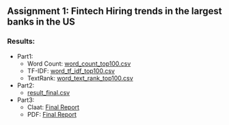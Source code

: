 ## Assignment 1: Fintech Hiring trends in the largest banks in the US
### Results:
* Part1:
  * Word Count: [word_count_top100.csv](https://github.com/kinyang007/INFO_6105/blob/master/Assignments/Assignment1/Part1/csv/word_count_top100.csv)
  * TF-IDF: [word_tf_idf_top100.csv](https://github.com/kinyang007/INFO_6105/blob/master/Assignments/Assignment1/Part1/csv/word_tf_idf_top100.csv)
  * TextRank: [word_text_rank_top100.csv](https://github.com/kinyang007/INFO_6105/blob/master/Assignments/Assignment1/Part1/csv/word_text_rank_top100.csv)
* Part2:
  * [result_final.csv](https://github.com/kinyang007/INFO_6105/blob/master/Assignments/Assignment1/Part2/result_final.csv)
* Part3:
  * Claat: [Final Report](https://kinyang007.github.io)
  * PDF: [Final Report](https://github.com/kinyang007/INFO_6105/blob/master/Assignments/Assignment1/Part3/Final%20Report.pdf)
